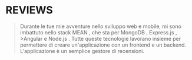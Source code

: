 # **REVIEWS**

>Durante le tue mie avventure nello sviluppo web e mobile, mi sono imbattuto nello stack MEAN , che sta per MongoDB , Express.js , >Angular e Node.js . Tutte queste tecnologie lavorano insieme per permettere di creare un'applicazione con un frontend e un backend. L'applicazione è un semplice gestore di recensioni.